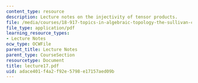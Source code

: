 ```yaml
---
content_type: resource
description: Lecture notes on the injectivity of tensor products.
file: /media/courses/18-917-topics-in-algebraic-topology-the-sullivan-conjecture-fall-2007/adace401f4a2f92e5798e17157aed09b_lecture17.pdf
file_type: application/pdf
learning_resource_types:
- Lecture Notes
ocw_type: OCWFile
parent_title: Lecture Notes
parent_type: CourseSection
resourcetype: Document
title: lecture17.pdf
uid: adace401-f4a2-f92e-5798-e17157aed09b
---
```

